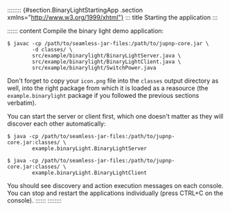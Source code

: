 :::::::: {#section.BinaryLightStartingApp .section xmlns="http://www.w3.org/1999/xhtml"}
::: title
Starting the application
:::

:::::: content
Compile the binary light demo application:

<div>

    $ javac -cp /path/to/seamless-jar-files:/path/to/jupnp-core.jar \
            -d classes/ \
            src/example/binarylight/BinaryLightServer.java \
            src/example/binarylight/BinaryLightClient.java \
            src/example/binarylight/SwitchPower.java

</div>

Don\'t forget to copy your `icon.png` file into the `classes` output
directory as well, into the right package from which it is loaded as a
reasource (the `example.binarylight` package if you followed the
previous sections verbatim).

You can start the server or client first, which one doesn\'t matter as
they will discover each other automatically:

<div>

    $ java -cp /path/to/seamless-jar-files:/path/to/jupnp-core.jar:classes/ \
            example.binaryLight.BinaryLightServer

</div>

<div>

    $ java -cp /path/to/seamless-jar-files:/path/to/jupnp-core.jar:classes/ \
            example.binaryLight.BinaryLightClient

</div>

You should see discovery and action execution messages on each console.
You can stop and restart the applications individually (press CTRL+C on
the console).
::::::
::::::::
